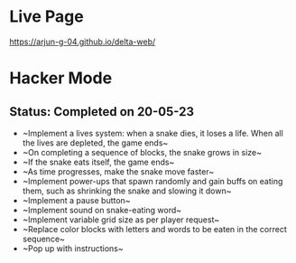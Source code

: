 # Live Page
https://arjun-g-04.github.io/delta-web/

# Hacker Mode
## Status: Completed on 20-05-23
* ~Implement a lives system: when a snake dies, it loses a life. When all the lives are depleted, the game ends~
* ~On completing a sequence of blocks, the snake grows in size~
* ~If the snake eats itself, the game ends~
* ~As time progresses, make the snake move faster~
* ~Implement power-ups that spawn randomly and gain buffs on eating them, such as shrinking the snake and slowing it down~
* ~Implement a pause button~
* ~Implement sound on snake-eating word~
* ~Implement variable grid size as per player request~
* ~Replace color blocks with letters and words to be eaten in the correct sequence~
* ~Pop up with instructions~